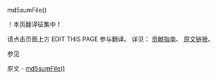  md5sumFile()

 ！本页翻译征集中！

请点击页面上方 EDIT THIS PAGE 参与翻译。
详见：
[贡献指南]( https://github.com/JinMuInfo/MongoDB-Manual-zh/blob/master/CONTRIBUTING.md )、
[原文链接](  https://docs.mongodb.com/manual/reference/method/md5sumFile/  )。

 参见

原文 - [md5sumFile()]( https://docs.mongodb.com/manual/reference/method/md5sumFile/ )

